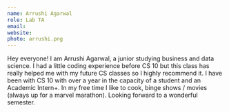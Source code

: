 ```yaml
---
name: Arrushi Agarwal
role: Lab TA
email:
website:
photo: arrushi.png
---
```

Hey everyone! I am Arrushi Agarwal, a junior studying business and data science. I had a little coding experience before CS 10 but this class has really helped me with my future CS classes so I highly recommend it. I have been with CS 10 with over a year in the capacity of a student and an Academic Intern+. In my free time I like to cook, binge shows / movies (always up for a marvel marathon). Looking forward to a wonderful semester.
